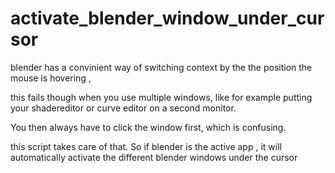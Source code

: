 # activate_blender_window_under_cursor
blender has a convinient way of switching context by the the position the mouse is hovering , 

this fails though when you use multiple windows, like for example putting your shadereditor or curve editor on a second monitor.

You then always have to click the window first, which is confusing. 

this script takes care of that. So if blender is the active app , it will automatically activate the different blender windows under the cursor 
